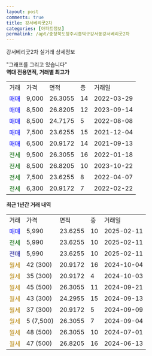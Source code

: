 ```yaml
---
layout: post
comments: true
title: 강서베리굿2차
categories: [아파트정보]
permalink: /apt/충청북도청주시흥덕구강서동강서베리굿2차
---
```


강서베리굿2차 실거래 상세정보

<script type="text/javascript">
  google.charts.load('current', {'packages':['line', 'corechart']});
  google.charts.setOnLoadCallback(drawChart);

  function drawChart() {
    var data = new google.visualization.DataTable();
    data.addColumn('date', '거래일');
    data.addColumn('number', "매매");
    data.addColumn('number', "전세");
    data.addColumn('number', "전매");

    data.addRows([[new Date(Date.parse("2025-02-11")), 5990, null, null], [new Date(Date.parse("2025-02-11")), null, 5990, null], [new Date(Date.parse("2025-02-11")), null, null, 5990], [new Date(Date.parse("2024-10-04")), null, null, null], [new Date(Date.parse("2024-10-03")), null, null, null], [new Date(Date.parse("2024-09-21")), null, null, null], [new Date(Date.parse("2024-09-13")), null, null, null], [new Date(Date.parse("2024-09-09")), null, null, null], [new Date(Date.parse("2024-09-04")), null, null, null], [new Date(Date.parse("2024-07-01")), null, null, null], [new Date(Date.parse("2024-06-13")), null, null, null]]);

    var options = {
      hAxis: {
        format: 'yyyy/MM/dd'
      },    
      lineWidth: 0,
      pointsVisible: true,    
      title: '최근 1년간 유형별 실거래가 분포',
      legend: { position: 'bottom' }
    };

    var formatter = new google.visualization.NumberFormat({pattern:'###,###'} );
    formatter.format(data, 1);
    formatter.format(data, 2);
    
    setTimeout(function() {
        var chart = new google.visualization.LineChart(document.getElementById('columnchart_material'));
        chart.draw(data, (options));
        document.getElementById('loading').style.display = 'none';
    }, 200);
  }
</script>


<div id="loading" style="z-index:20; display: block; margin-left: 0px">"그래프를 그리고 있습니다"</div>
<div id="columnchart_material" style="width: 95%; margin-left: 0px; display: block"></div>
<!-- contents start -->
<b>역대 전용면적, 거래별 최고가</b>
<table class="sortable">
    <tr>
      <td>거래</td>
      <td>가격</td>
      <td>면적</td>
      <td>층</td>
      <td>거래일</td>
    </tr>
        <tr>
          <td><a style="color: blue">매매</a></td>
          <td>9,000</td>
          <td>26.3055</td>
          <td>14</td>
          <td>2022-03-29</td>
        </tr>            <tr>
          <td><a style="color: blue">매매</a></td>
          <td>8,500</td>
          <td>26.8205</td>
          <td>12</td>
          <td>2023-09-14</td>
        </tr>            <tr>
          <td><a style="color: blue">매매</a></td>
          <td>8,500</td>
          <td>24.7175</td>
          <td>5</td>
          <td>2022-08-08</td>
        </tr>            <tr>
          <td><a style="color: blue">매매</a></td>
          <td>7,500</td>
          <td>23.6255</td>
          <td>15</td>
          <td>2021-12-04</td>
        </tr>            <tr>
          <td><a style="color: blue">매매</a></td>
          <td>6,500</td>
          <td>20.9172</td>
          <td>14</td>
          <td>2021-09-13</td>
        </tr>        
        <tr>
              <td><a style="color: darkgreen">전세</a></td>
              <td>9,500</td>
              <td>26.3055</td>
              <td>16</td>
              <td>2022-01-18</td>
            </tr>            <tr>
              <td><a style="color: darkgreen">전세</a></td>
              <td>8,500</td>
              <td>26.8205</td>
              <td>10</td>
              <td>2023-10-22</td>
            </tr>            <tr>
              <td><a style="color: darkgreen">전세</a></td>
              <td>7,500</td>
              <td>23.6255</td>
              <td>8</td>
              <td>2022-04-07</td>
            </tr>            <tr>
              <td><a style="color: darkgreen">전세</a></td>
              <td>6,300</td>
              <td>20.9172</td>
              <td>7</td>
              <td>2022-02-22</td>
            </tr>        
    
</table>

<b>최근 1년간 거래 내역</b>

<table class="sortable">
    <tr>
      <td>거래</td>
      <td>가격</td>
      <td>면적</td>
      <td>층</td>
      <td>거래일</td>
    </tr>
    <tr>
      <td><a style="color: blue">매매</a></td>
      <td>5,990</td>
      <td>23.6255</td>
      <td>10</td>
      <td>2025-02-11</td>
    </tr>          <tr>
      <td><a style="color: darkgreen">전세</a></td>
      <td>5,990</td>
      <td>23.6255</td>
      <td>10</td>
      <td>2025-02-11</td>
    </tr>          <tr>
      <td><a style="color: darkblue">전매</a></td>
      <td>5,990</td>
      <td>23.6255</td>
      <td>10</td>
      <td>2025-02-11</td>
    </tr>          <tr>
      <td><a style="color: darkgoldenrod">월세</a></td>
      <td>42 (300)</td>
      <td>20.9172</td>
      <td>16</td>
      <td>2024-10-04</td>
    </tr>          <tr>
      <td><a style="color: darkgoldenrod">월세</a></td>
      <td>35 (300)</td>
      <td>20.9172</td>
      <td>4</td>
      <td>2024-10-03</td>
    </tr>          <tr>
      <td><a style="color: darkgoldenrod">월세</a></td>
      <td>45 (500)</td>
      <td>26.3055</td>
      <td>11</td>
      <td>2024-09-21</td>
    </tr>          <tr>
      <td><a style="color: darkgoldenrod">월세</a></td>
      <td>43 (300)</td>
      <td>24.2955</td>
      <td>15</td>
      <td>2024-09-13</td>
    </tr>          <tr>
      <td><a style="color: darkgoldenrod">월세</a></td>
      <td>37 (300)</td>
      <td>20.9172</td>
      <td>5</td>
      <td>2024-09-09</td>
    </tr>          <tr>
      <td><a style="color: darkgoldenrod">월세</a></td>
      <td>5 (7,500)</td>
      <td>26.3055</td>
      <td>7</td>
      <td>2024-09-04</td>
    </tr>          <tr>
      <td><a style="color: darkgoldenrod">월세</a></td>
      <td>48 (500)</td>
      <td>26.3055</td>
      <td>10</td>
      <td>2024-07-01</td>
    </tr>          <tr>
      <td><a style="color: darkgoldenrod">월세</a></td>
      <td>47 (500)</td>
      <td>26.8205</td>
      <td>16</td>
      <td>2024-06-13</td>
    </tr>      </table>
<!-- contents end -->    

